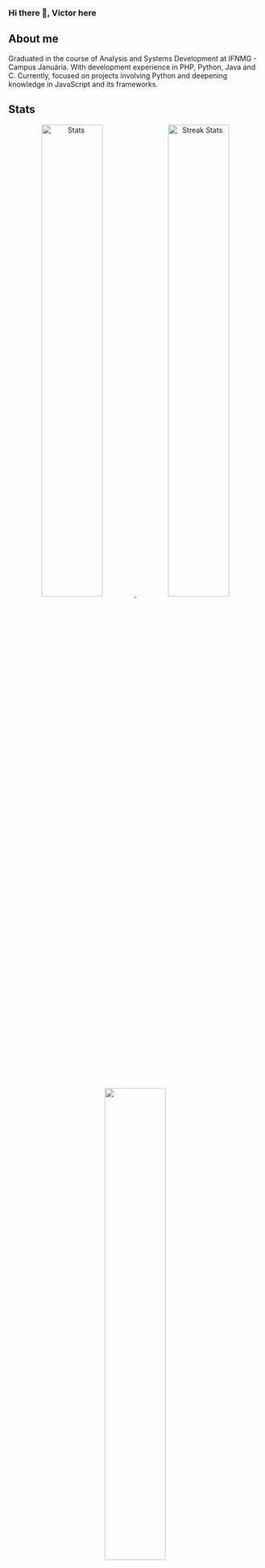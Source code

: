### Hi there 👋, Victor here

<!--
**victorroli/victorroli** is a ✨ _special_ ✨ repository because its `README.md` (this file) appears on your GitHub profile.

Here are some ideas to get you started:

- 🔭 I’m currently working on ...
- 🌱 I’m currently learning ...
- 👯 I’m looking to collaborate on ...
- 🤔 I’m looking for help with ...
- 💬 Ask me about ...
- 📫 How to reach me: ...
- 😄 Pronouns: ...
- ⚡ Fun fact: ...
-->
<h2>About me</h2>
<div>
  Graduated in the course of Analysis and Systems Development at IFNMG - Campus Januária. With development experience in PHP, Python, Java and C. Currently, focused on projects involving Python and deepening knowledge in JavaScript and its frameworks.
</div>


<a><h2>Stats</h2></a>
<div align="center">
    <a href="https://github-readme-stats.vercel.app">
        <img width="49%" alt="Stats" src="https://github-readme-stats.vercel.app/api?&count_private=true&include_all_commits=true&username=victorroli&theme=onedark&custom_title=GitHub+Stats&hide_border=true"/>
    </a>
    <a href="https://github-readme-streak-stats.herokuapp.com">
        <img width="49%" alt="Streak Stats" src="https://github-readme-streak-stats.herokuapp.com/?user=victorroli&theme=onedark&hide_border=true"/>
    </a>
  <a href="https://github-readme-stats.vercel.app">
      <img width="49%" alt="" src="https://github-readme-stats.vercel.app/api/top-langs/?username=victorroli&layout=compact&theme=onedark"/>
  </a>
</div>
